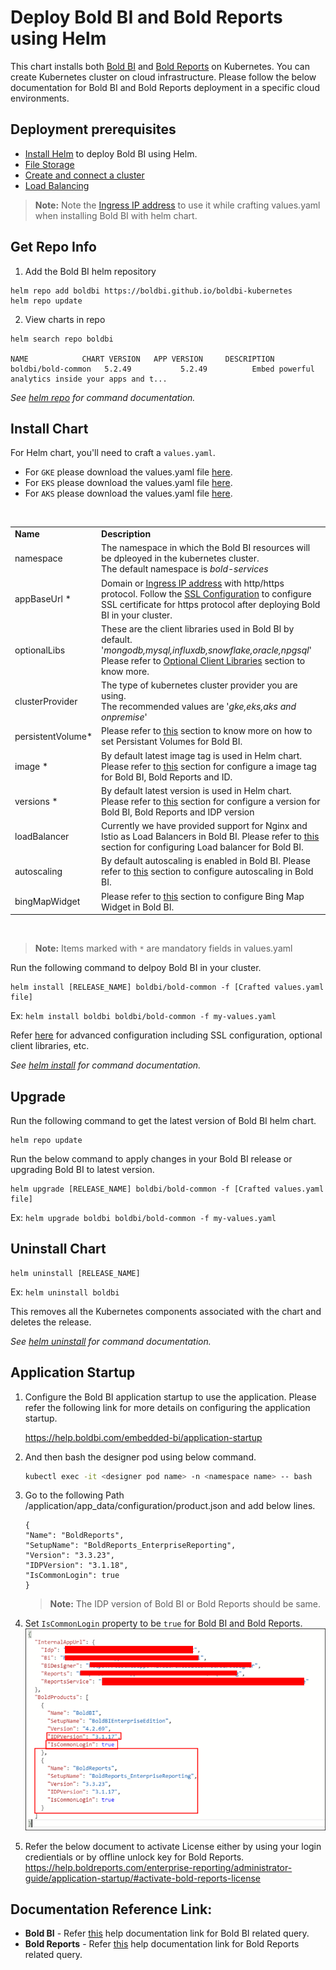 # Deploy Bold BI and Bold Reports using Helm

This chart installs both [Bold BI](https://www.boldbi.com/) and [Bold Reports](https://www.boldreports.com/) on Kubernetes. You can create Kubernetes cluster on cloud infrastructure. Please follow the below documentation for Bold BI and Bold Reports deployment in a specific cloud environments.
    
## Deployment prerequisites

* [Install Helm](https://helm.sh/docs/intro/install/) to deploy Bold BI using Helm.
* [File Storage](/helm/docs/pre-requisites.md#file-storage)
* [Create and connect a cluster](/helm/docs/pre-requisites.md#create-a-cluster)
* [Load Balancing](/helm/docs/pre-requisites.md#load-balancing)

> **Note:** Note the [Ingress IP address](/helm/docs/pre-requisites.md#get-ingress-ip) to use it while crafting values.yaml when installing Bold BI with helm chart.

## Get Repo Info

1. Add the Bold BI helm repository

```console
helm repo add boldbi https://boldbi.github.io/boldbi-kubernetes
helm repo update
```

2. View charts in repo

```console
helm search repo boldbi

NAME            CHART VERSION   APP VERSION     DESCRIPTION
boldbi/bold-common   5.2.49           5.2.49          Embed powerful analytics inside your apps and t...
```

_See [helm repo](https://helm.sh/docs/helm/helm_repo/) for command documentation._

## Install Chart

For Helm chart, you'll need to craft a `values.yaml`.

* For `GKE` please download the values.yaml file [here](https://raw.githubusercontent.com/boldbi/boldbi-kubernetes/main/helm/custom-values/common-gke-values.yaml).
* For `EKS` please download the values.yaml file [here](https://raw.githubusercontent.com/boldbi/boldbi-kubernetes/main/helm/custom-values/common-eks-valuse.yaml).
* For `AKS` please download the values.yaml file [here](https://raw.githubusercontent.com/boldbi/boldbi-kubernetes/main/helm/custom-values/common-aks-values.yaml).
<br/>

<table>
    <tr>
      <td>
       <b>Name</b>
      </td>
      <td>
       <b>Description</b>
      </td>
    </tr>
    <tr>
      <td>
       namespace
      </td>
      <td>
       The namespace in which the Bold BI resources will be dpleoyed in the kubernetes cluster.<br/>
       The default namespace is <i>bold-services</i>
      </td>
    </tr>
    <tr>
      <td>
       appBaseUrl *
      </td>
      <td>
       Domain or <a href='/helm/docs/pre-requisites.md#get-ingress-ip'>Ingress IP address</a> with http/https protocol. Follow the <a href='/helm/docs/common-configuration.md#ssl-configuration'>SSL Configuration</a> to configure SSL certificate for https protocol after deploying Bold BI in your cluster.
      </td>
    </tr>
    <tr>
      <td>
       optionalLibs
      </td>
      <td>
       These are the client libraries used in Bold BI by default.<br/>
       '<i>mongodb,mysql,influxdb,snowflake,oracle,npgsql</i>'<br/>
       Please refer to <a href='/helm/docs/common-configuration.md#client-libraries'>Optional Client Libraries</a> section to know more.
      </td>
    </tr>
    <tr>
      <td>
       clusterProvider
      </td>
      <td>
       The type of kubernetes cluster provider you are using.<br/>
       The recommended values are '<i>gke,eks,aks and onpremise</i>'
      </td>
    </tr>
    <tr>
      <td>
       persistentVolume*
      </td>
      <td>
       Please refer to <a href='/helm/docs/common-configuration.md#persistent-volume'>this</a> section to know more on how to set Persistant Volumes for Bold BI.
      </td>
    </tr>
        <tr>
      <td>
       image *
      </td>
      <td>     
       By default latest image tag is used in Helm chart. Please refer to <a href='/helm/docs/common-configuration.md#image'>this</a> section for configure a image tag for Bold BI, Bold Reports and ID. 
      </td>
    </tr>
    <tr>
      <td>
       versions *
      </td>
      <td>
       By default latest version is used in Helm chart. Please refer to <a href='/helm/docs/common-configuration.md#version'>this</a> section for configure a version for Bold BI, Bold Reports and IDP version 
      </td>
    </tr>
    <tr>
      <td>
       loadBalancer
      </td>
      <td>
       Currently we have provided support for Nginx and Istio as Load Balancers in Bold BI. Please refer to <a href='/helm/docs/common-configuration.md#load-balancing'>this</a> section for configuring Load balancer for Bold BI.
      </td>
    </tr>
    <tr>
      <td>
       autoscaling
      </td>
      <td>
       By default autoscaling is enabled in Bold BI. Please refer to <a href='/helm/docs/common-configuration.md#auto-scaling'>this</a> section to configure autoscaling in Bold BI.
      </td>
    </tr>
    <tr>
      <td>
       bingMapWidget
      </td>
      <td>
       Please refer to <a href='/helm/docs/common-configuration.md#bing-map-widget'>this</a> section to configure Bing Map Widget in Bold BI.
      </td>
    </tr>
</table>
<br/>

> **Note:** Items marked with `*` are mandatory fields in values.yaml

Run the following command to delpoy Bold BI in your cluster.

```console
helm install [RELEASE_NAME] boldbi/bold-common -f [Crafted values.yaml file]
```
Ex:  `helm install boldbi boldbi/bold-common -f my-values.yaml`

Refer [here](/helm/docs/common-configuration.md) for advanced configuration including SSL configuration, optional client libraries, etc.

_See [helm install](https://helm.sh/docs/helm/helm_install/) for command documentation._

## Upgrade

Run the following command to get the latest version of Bold BI helm chart.

```console
helm repo update
```

Run the below command to apply changes in your Bold BI release or upgrading Bold BI to latest version.

```console
helm upgrade [RELEASE_NAME] boldbi/bold-common -f [Crafted values.yaml file]
```

Ex:  `helm upgrade boldbi boldbi/bold-common -f my-values.yaml`

## Uninstall Chart

```console
helm uninstall [RELEASE_NAME]
```
Ex:  `helm uninstall boldbi`

This removes all the Kubernetes components associated with the chart and deletes the release.

_See [helm uninstall](https://helm.sh/docs/helm/helm_uninstall/) for command documentation._

## Application Startup

1. Configure the Bold BI application startup to use the application. Please refer the following link for more details on configuring the application startup.
    
   https://help.boldbi.com/embedded-bi/application-startup

2. And then bash the designer pod using below command. 
    ~~~sh
    kubectl exec -it <designer pod name> -n <namespace name> -- bash
    ~~~

3. Go to the following Path /application/app_data/configuration/product.json and add below lines.
    ```console
    {
    "Name": "BoldReports",
    "SetupName": "BoldReports_EnterpriseReporting",
    "Version": "3.3.23",
    "IDPVersion": "3.1.18",
    "IsCommonLogin": true
    }
    ```
   >**Note:** The IDP version of Bold BI or Bold Reports should be same.

4. Set `IsCommonLogin` property to be `true` for Bold BI and Bold Reports.
     ![Product Json](/helm/docs/images/reports.png)

5. Refer the below document to activate License either by using your login credientials or by offline unlock key for Bold Reports.
    https://help.boldreports.com/enterprise-reporting/administrator-guide/application-startup/#activate-bold-reports-license

## Documentation Reference Link:

 * <b>Bold BI</b> - Refer [this](https://help.boldbi.com/) help documentation link for Bold BI related query.<br>
 * <b>Bold Reports</b> - Refer [this](https://help.boldreports.com/) help documentation link for Bold Reports related query.